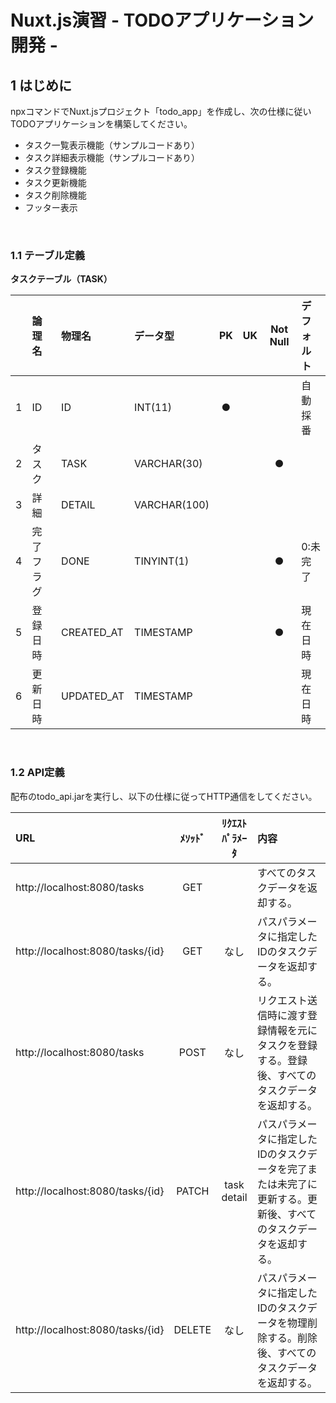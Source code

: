 # Nuxt.js演習 - TODOアプリケーション開発 -

## 1 はじめに

npxコマンドでNuxt.jsプロジェクト「todo_app」を作成し、次の仕様に従いTODOアプリケーションを構築してください。

- タスク一覧表示機能（サンプルコードあり）
- タスク詳細表示機能（サンプルコードあり）
- タスク登録機能
- タスク更新機能
- タスク削除機能
- フッター表示

<br>

### 1.1 テーブル定義

**タスクテーブル（TASK）**

|  | 論理名 | 物理名 | データ型 | PK | UK | Not Null | デフォルト |
|:-:|:--|:--|:--|:-:|:-:|:-:|:--|
| 1 | ID | ID | INT(11) | ● |  |  | 自動採番 |
| 2 | タスク | TASK | VARCHAR(30) |  |  | ● |  |
| 3 | 詳細 | DETAIL | VARCHAR(100) |  |  |  |  |
| 4 | 完了フラグ | DONE | TINYINT(1) |  |  | ● | 0:未完了 |
| 5 | 登録日時 | CREATED_AT | TIMESTAMP |  |  | ● | 現在日時 |
| 6 | 更新日時 | UPDATED_AT | TIMESTAMP |  |  |  | 現在日時 |

<br>

### 1.2 API定義

配布のtodo_api.jarを実行し、以下の仕様に従ってHTTP通信をしてください。

| URL | ﾒｿｯﾄﾞ | ﾘｸｴｽﾄ<br>ﾊﾟﾗﾒｰﾀ | 内容 |
|:--|:-:|:-:|:--|
| http://localhost:8080/tasks | GET |  | すべてのタスクデータを返却する。 |
| http://localhost:8080/tasks/{id} | GET | なし | パスパラメータに指定したIDのタスクデータを返却する。 |
| http://localhost:8080/tasks | POST | なし | リクエスト送信時に渡す登録情報を元にタスクを登録する。登録後、すべてのタスクデータを返却する。 |
| http://localhost:8080/tasks/{id} | PATCH | task<br>detail | パスパラメータに指定したIDのタスクデータを完了または未完了に更新する。更新後、すべてのタスクデータを返却する。 |
| http://localhost:8080/tasks/{id} | DELETE | なし | パスパラメータに指定したIDのタスクデータを物理削除する。削除後、すべてのタスクデータを返却する。 |
